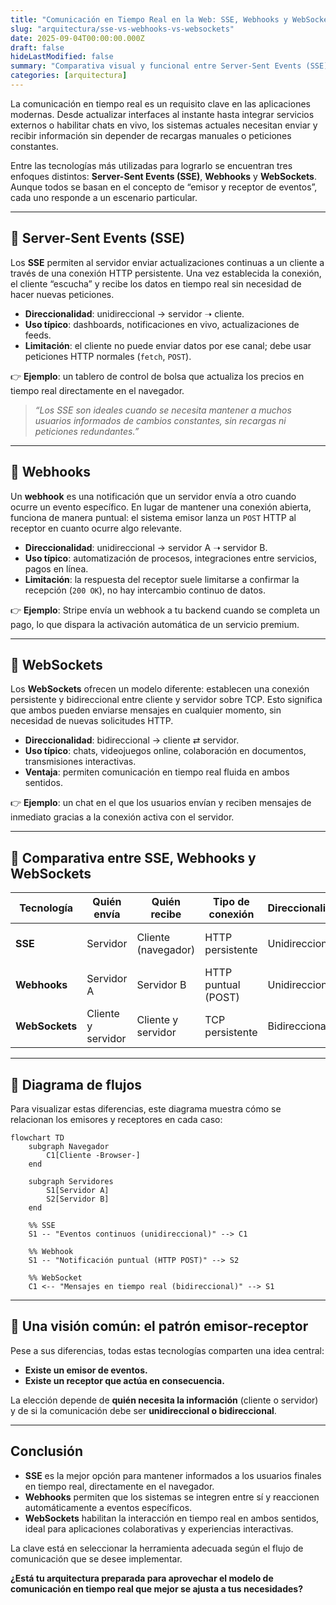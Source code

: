 ```yaml
---
title: "Comunicación en Tiempo Real en la Web: SSE, Webhooks y WebSockets"
slug: "arquitectura/sse-vs-webhooks-vs-websockets"
date: 2025-09-04T00:00:00.000Z
draft: false
hideLastModified: false
summary: "Comparativa visual y funcional entre Server-Sent Events (SSE), Webhooks y WebSockets para entender sus diferencias y casos de uso."
categories: [arquitectura]
---
```


La comunicación en tiempo real es un requisito clave en las aplicaciones modernas. Desde actualizar interfaces al instante hasta integrar servicios externos o habilitar chats en vivo, los sistemas actuales necesitan enviar y recibir información sin depender de recargas manuales o peticiones constantes.

Entre las tecnologías más utilizadas para lograrlo se encuentran tres enfoques distintos: **Server-Sent Events (SSE)**, **Webhooks** y **WebSockets**. Aunque todos se basan en el concepto de “emisor y receptor de eventos”, cada uno responde a un escenario particular.

---

## 🔹 Server-Sent Events (SSE)

Los **SSE** permiten al servidor enviar actualizaciones continuas a un cliente a través de una conexión HTTP persistente. Una vez establecida la conexión, el cliente “escucha” y recibe los datos en tiempo real sin necesidad de hacer nuevas peticiones.

* **Direccionalidad**: unidireccional → servidor ➝ cliente.
* **Uso típico**: dashboards, notificaciones en vivo, actualizaciones de feeds.
* **Limitación**: el cliente no puede enviar datos por ese canal; debe usar peticiones HTTP normales (`fetch`, `POST`).

👉 **Ejemplo**: un tablero de control de bolsa que actualiza los precios en tiempo real directamente en el navegador.

> *“Los SSE son ideales cuando se necesita mantener a muchos usuarios informados de cambios constantes, sin recargas ni peticiones redundantes.”*

---

## 🔹 Webhooks

Un **webhook** es una notificación que un servidor envía a otro cuando ocurre un evento específico. En lugar de mantener una conexión abierta, funciona de manera puntual: el sistema emisor lanza un `POST` HTTP al receptor en cuanto ocurre algo relevante.

* **Direccionalidad**: unidireccional → servidor A ➝ servidor B.
* **Uso típico**: automatización de procesos, integraciones entre servicios, pagos en línea.
* **Limitación**: la respuesta del receptor suele limitarse a confirmar la recepción (`200 OK`), no hay intercambio continuo de datos.

👉 **Ejemplo**: Stripe envía un webhook a tu backend cuando se completa un pago, lo que dispara la activación automática de un servicio premium.

---

## 🔹 WebSockets

Los **WebSockets** ofrecen un modelo diferente: establecen una conexión persistente y bidireccional entre cliente y servidor sobre TCP. Esto significa que ambos pueden enviarse mensajes en cualquier momento, sin necesidad de nuevas solicitudes HTTP.

* **Direccionalidad**: bidireccional → cliente ⇄ servidor.
* **Uso típico**: chats, videojuegos online, colaboración en documentos, transmisiones interactivas.
* **Ventaja**: permiten comunicación en tiempo real fluida en ambos sentidos.

👉 **Ejemplo**: un chat en el que los usuarios envían y reciben mensajes de inmediato gracias a la conexión activa con el servidor.

---

## 🔹 Comparativa entre SSE, Webhooks y WebSockets

| Tecnología     | Quién envía        | Quién recibe        | Tipo de conexión    | Direccionalidad | Uso típico                                 |
|----------------|--------------------|---------------------|---------------------|-----------------|--------------------------------------------|
| **SSE**        | Servidor           | Cliente (navegador) | HTTP persistente    | Unidireccional  | Notificaciones, feeds, dashboards          |
| **Webhooks**   | Servidor A         | Servidor B          | HTTP puntual (POST) | Unidireccional  | Pagos, integraciones entre servicios       |
| **WebSockets** | Cliente y servidor | Cliente y servidor  | TCP persistente     | Bidireccional   | Chats, juegos, colaboración en tiempo real |

---

## 🔹 Diagrama de flujos

Para visualizar estas diferencias, este diagrama muestra cómo se relacionan los emisores y receptores en cada caso:

```mermaid
flowchart TD
    subgraph Navegador
        C1[Cliente -Browser-]
    end
    
    subgraph Servidores
        S1[Servidor A]
        S2[Servidor B]
    end

    %% SSE
    S1 -- "Eventos continuos (unidireccional)" --> C1

    %% Webhook
    S1 -- "Notificación puntual (HTTP POST)" --> S2

    %% WebSocket
    C1 <-- "Mensajes en tiempo real (bidireccional)" --> S1
```

---

## 🔹 Una visión común: el patrón emisor-receptor

Pese a sus diferencias, todas estas tecnologías comparten una idea central:

* **Existe un emisor de eventos.**
* **Existe un receptor que actúa en consecuencia.**

La elección depende de **quién necesita la información** (cliente o servidor) y de si la comunicación debe ser **unidireccional o bidireccional**.

---

## Conclusión

* **SSE** es la mejor opción para mantener informados a los usuarios finales en tiempo real, directamente en el navegador.
* **Webhooks** permiten que los sistemas se integren entre sí y reaccionen automáticamente a eventos específicos.
* **WebSockets** habilitan la interacción en tiempo real en ambos sentidos, ideal para aplicaciones colaborativas y experiencias interactivas.

La clave está en seleccionar la herramienta adecuada según el flujo de comunicación que se desee implementar.

**¿Está tu arquitectura preparada para aprovechar el modelo de comunicación en tiempo real que mejor se ajusta a tus necesidades?**

